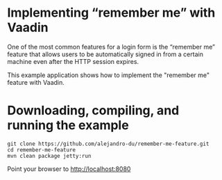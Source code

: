 # Implementing “remember me” with Vaadin

One of the most common features for a login form is the “remember me” feature that allows users to be automatically signed in from a certain machine even after the HTTP session expires.

This example application shows how to implement the "remember me" feature with Vaadin.

# Downloading, compiling, and running the example
````
git clone https://github.com/alejandro-du/remember-me-feature.git
cd remember-me-feature
mvn clean package jetty:run
````

Point your browser to <http://localhost:8080>
